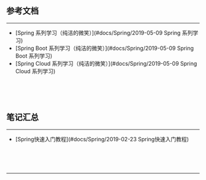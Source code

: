 ## 参考文档

---

* [Spring 系列学习（纯洁的微笑）](#docs/Spring/2019-05-09 Spring 系列学习)
* [Spring Boot 系列学习（纯洁的微笑）](#docs/Spring/2019-05-09 Spring Boot 系列学习)
* [Spring Cloud 系列学习（纯洁的微笑）](#docs/Spring/2019-05-09 Spring Cloud 系列学习)



<br/><br/><br/>



## 笔记汇总

---

* [Spring快速入门教程](#docs/Spring/2019-02-23 Spring快速入门教程)



<br/><br/><br/>

---

